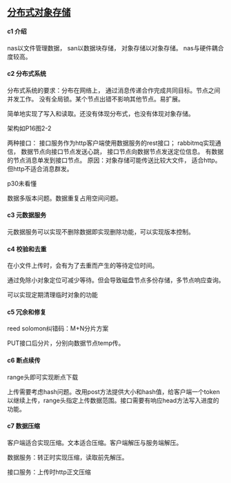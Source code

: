 

## [分布式对象存储](https://book.douban.com/subject/30456816/)

#### c1 介绍

nas以文件管理数据， san以数据块存储， 对象存储以对象存储。 nas与硬件耦合度较高。 

#### c2 分布式系统

分布式系统的要求：分布在网络上， 通过消息传递合作完成共同目标。节点之间并发工作。
没有全局锁。某个节点出错不影响其他节点。易扩展。

简单地实现了写入和读取。还没有体现分布式，也没有体现对象存储。

架构如P16图2-2

两种接口： 接口服务作为http客户端使用数据服务的rest接口； 
rabbitmq实现通信， 数据节点向接口节点发送心跳， 接口节点向数据节点发送定位信息。 
有数据的节点消息单发到接口节点。 
原因：对象存储可能传送比较大文件， 适合http。 但http不适合消息群发。 

p30未看懂

数据多版本问题。数据重复占用空间问题。

#### c3 元数据服务

元数据服务可以实现不删除数据即实现删除功能，可以实现版本控制。

#### c4 校验和去重

在小文件上传时，会有为了去重而产生的等待定位时间。

通过免除小对象定位可减少等待。但会导致磁盘节点多份存储，多节点响应查询。

可以实现定期清理临时对象的功能

#### c5 冗余和修复

reed solomon纠错码：M+N分片方案

PUT接口后分片，分别向数据节点temp传。

#### c6 断点续传

range头即可实现断点下载

上传需要考虑hash问题。改用post方法提供大小和hash值，给客户端一个token以继续上传，range头指定上传数据范围。接口需要有响应head方法写入进度的功能。

#### c7 数据压缩

客户端适合实现压缩。文本适合压缩。客户端解压与服务端解压。

数据服务：转正时实现压缩，读取前先解压。

接口服务：上传时http正文压缩

